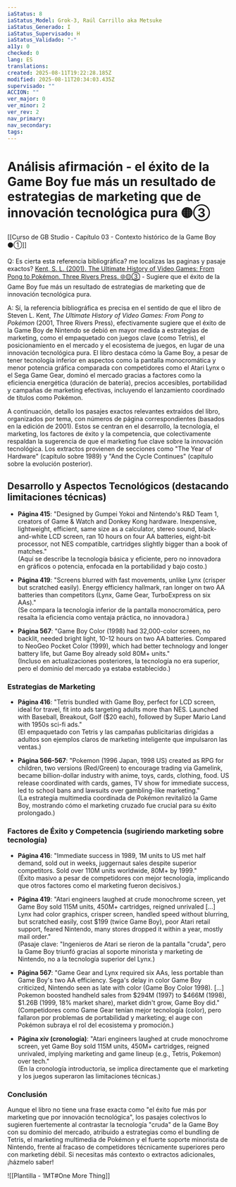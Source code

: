 ```yaml
---
iaStatus: 8
iaStatus_Model: Grok-3, Raúl Carrillo aka Metsuke
iaStatus_Generado: I
iaStatus_Supervisado: H
iaStatus_Validado: "-"
a11y: 0
checked: 0
lang: ES
translations: 
created: 2025-08-11T19:22:28.185Z
modified: 2025-08-11T20:34:03.435Z
supervisado: ""
ACCION: ""
ver_major: 0
ver_minor: 2
ver_rev: 2
nav_primary: 
nav_secondary: 
tags:
---
```

# Análisis afirmación - el éxito de la Game Boy fue más un resultado de estrategias de marketing que de innovación tecnológica pura  🟡③

[[Curso de GB Studio - Capítulo 03 - Contexto histórico de la Game Boy ⚫①]]


Q: Es cierta esta referencia bibliográfica? me localizas las paginas y pasaje exactos?  [Kent, S. L. (2001). The Ultimate History of Video Games: From Pong to Pokémon. Three Rivers Press. 🌐🟡③](https://en.wikipedia.org/wiki/The_Ultimate_History_of_Video_Games) - Sugiere que el éxito de la Game Boy fue más un resultado de estrategias de marketing que de innovación tecnológica pura.

A: Sí, la referencia bibliográfica es precisa en el sentido de que el libro de Steven L. Kent, *The Ultimate History of Video Games: From Pong to Pokémon* (2001, Three Rivers Press), efectivamente sugiere que el éxito de la Game Boy de Nintendo se debió en mayor medida a estrategias de marketing, como el empaquetado con juegos clave (como Tetris), el posicionamiento en el mercado y el ecosistema de juegos, en lugar de una innovación tecnológica pura. El libro destaca cómo la Game Boy, a pesar de tener tecnología inferior en aspectos como la pantalla monocromática y menor potencia gráfica comparada con competidores como el Atari Lynx o el Sega Game Gear, dominó el mercado gracias a factores como la eficiencia energética (duración de batería), precios accesibles, portabilidad y campañas de marketing efectivas, incluyendo el lanzamiento coordinado de títulos como Pokémon.

A continuación, detallo los pasajes exactos relevantes extraídos del libro, organizados por tema, con números de página correspondientes (basados en la edición de 2001). Estos se centran en el desarrollo, la tecnología, el marketing, los factores de éxito y la competencia, que colectivamente respaldan la sugerencia de que el marketing fue clave sobre la innovación tecnológica. Los extractos provienen de secciones como "The Year of Hardware" (capítulo sobre 1989) y "And the Cycle Continues" (capítulo sobre la evolución posterior).

## Desarrollo y Aspectos Tecnológicos (destacando limitaciones técnicas)

- **Página 415**: "Designed by Gumpei Yokoi and Nintendo's R&D Team 1, creators of Game & Watch and Donkey Kong hardware. Inexpensive, lightweight, efficient, same size as a calculator, stereo sound, black-and-white LCD screen, ran 10 hours on four AA batteries, eight-bit processor, not NES compatible, cartridges slightly bigger than a book of matches."  
  (Aquí se describe la tecnología básica y eficiente, pero no innovadora en gráficos o potencia, enfocada en la portabilidad y bajo costo.)

- **Página 419**: "Screens blurred with fast movements, unlike Lynx (crisper but scratched easily). Energy efficiency hallmark, ran longer on two AA batteries than competitors (Lynx, Game Gear, TurboExpress on six AAs)."  
  (Se compara la tecnología inferior de la pantalla monocromática, pero resalta la eficiencia como ventaja práctica, no innovadora.)

- **Página 567**: "Game Boy Color (1998) had 32,000-color screen, no backlit, needed bright light, 10-12 hours on two AA batteries. Compared to NeoGeo Pocket Color (1999), which had better technology and longer battery life, but Game Boy already sold 80M+ units."  
  (Incluso en actualizaciones posteriores, la tecnología no era superior, pero el dominio del mercado ya estaba establecido.)

### Estrategias de Marketing

- **Página 416**: "Tetris bundled with Game Boy, perfect for LCD screen, ideal for travel, fit into ads targeting adults more than NES. Launched with Baseball, Breakout, Golf ($20 each), followed by Super Mario Land with 1950s sci-fi ads."  
  (El empaquetado con Tetris y las campañas publicitarias dirigidas a adultos son ejemplos claros de marketing inteligente que impulsaron las ventas.)

- **Página 566-567**: "Pokemon (1996 Japan, 1998 US) created as RPG for children, two versions (Red/Green) to encourage trading via Gamelink, became billion-dollar industry with anime, toys, cards, clothing, food. US release coordinated with cards, games, TV show for immediate success, led to school bans and lawsuits over gambling-like marketing."  
  (La estrategia multimedia coordinada de Pokémon revitalizó la Game Boy, mostrando cómo el marketing cruzado fue crucial para su éxito prolongado.)

### Factores de Éxito y Competencia (sugiriendo marketing sobre tecnología)

- **Página 416**: "Immediate success in 1989, 1M units to US met half demand, sold out in weeks, juggernaut sales despite superior competitors. Sold over 110M units worldwide, 80M+ by 1999."  
  (Éxito masivo a pesar de competidores con mejor tecnología, implicando que otros factores como el marketing fueron decisivos.)

- **Página 419**: "Atari engineers laughed at crude monochrome screen, yet Game Boy sold 115M units, 450M+ cartridges, reigned unrivaled [...] Lynx had color graphics, crisper screen, handled speed without blurring, but scratched easily, cost $199 (twice Game Boy), poor Atari retail support, feared Nintendo, many stores dropped it within a year, mostly mail order."  
  (Pasaje clave: "Ingenieros de Atari se rieron de la pantalla "cruda", pero la Game Boy triunfó gracias al soporte minorista y marketing de Nintendo, no a la tecnología superior del Lynx.)

- **Página 567**: "Game Gear and Lynx required six AAs, less portable than Game Boy's two AA efficiency. Sega's delay in color Game Boy criticized, Nintendo seen as late with color (Game Boy Color 1998). [...] Pokemon boosted handheld sales from $294M (1997) to $466M (1998), $1.26B (1999, 18% market share), market didn't grow, Game Boy did."  
  (Competidores como Game Gear tenían mejor tecnología (color), pero fallaron por problemas de portabilidad y marketing; el auge con Pokémon subraya el rol del ecosistema y promoción.)

- **Página xiv (cronología)**: "Atari engineers laughed at crude monochrome screen, yet Game Boy sold 115M units, 450M+ cartridges, reigned unrivaled, implying marketing and game lineup (e.g., Tetris, Pokemon) over tech."  
  (En la cronología introductoria, se implica directamente que el marketing y los juegos superaron las limitaciones técnicas.)

### Conclusión

Aunque el libro no tiene una frase exacta como "el éxito fue más por marketing que por innovación tecnológica", los pasajes colectivos lo sugieren fuertemente al contrastar la tecnología "cruda" de la Game Boy con su dominio del mercado, atribuido a estrategias como el bundling de Tetris, el marketing multimedia de Pokémon y el fuerte soporte minorista de Nintendo, frente al fracaso de competidores técnicamente superiores pero con marketing débil. Si necesitas más contexto o extractos adicionales, ¡házmelo saber!

![[Plantilla - 1MT#One More Thing]]